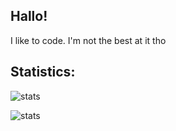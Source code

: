 ## Hallo!
I like to code.
I'm not the best at it tho

## Statistics:

![stats](https://github-readme-stats.vercel.app/api/top-langs/?username=EclipsedMango&theme=tokyonight&show_icons=true&hide_border=true&layout=compact)

![stats](https://github-readme-stats.vercel.app/api?username=EclipsedMango&theme=tokyonight&show_icons=true&hide_border=true&count_private=true)
